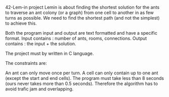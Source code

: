 42-Lem-in project
Lemin is about finding the shortest solution for the ants to traverse an ant colony (or a graph) from one cell to another in as few turns as possible. We need to find the shortest path (and not the simplest) to achieve this.

Both the program input and output are text formatted and have a specific format. Input contains : number of ants, rooms, connections. Output contains : the input + the solution.

The project must by written in C language.

The constraints are:

An ant can only move once per turn.
A cell can only contain up to one ant (except the start and end cells).
The program must take less than 8 seconds (ours never takes more than 0.5 seconds). Therefore the algorithm has to avoid trafic jam and overlapping.
